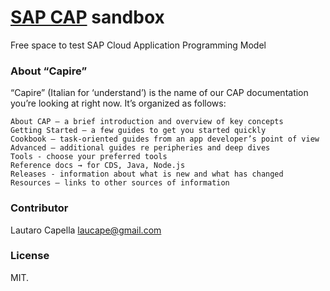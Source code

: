 # [SAP CAP](https://cap.cloud.sap/docs/) sandbox
Free space to test SAP Cloud Application Programming Model

### About “Capire”

“Capire” (Italian for ‘understand’) is the name of our CAP documentation you’re looking at right now. It’s organized as follows:

    About CAP — a brief introduction and overview of key concepts
    Getting Started — a few guides to get you started quickly
    Cookbook — task-oriented guides from an app developer’s point of view
    Advanced — additional guides re peripheries and deep dives
    Tools - choose your preferred tools
    Reference docs → for CDS, Java, Node.js
    Releases - information about what is new and what has changed
    Resources — links to other sources of information


### Contributor
Lautaro Capella <laucape@gmail.com>

### License
MIT.
